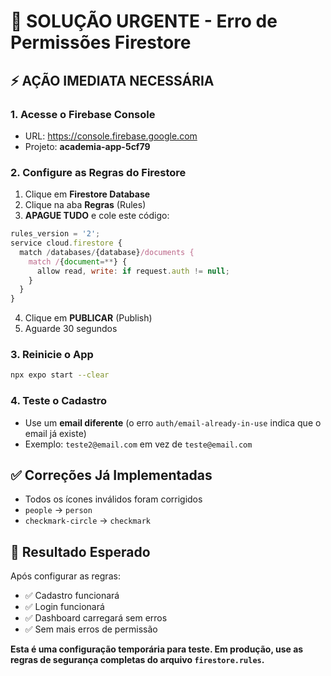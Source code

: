 # 🚨 SOLUÇÃO URGENTE - Erro de Permissões Firestore

## ⚡ AÇÃO IMEDIATA NECESSÁRIA

### 1. Acesse o Firebase Console
- URL: https://console.firebase.google.com
- Projeto: **academia-app-5cf79**

### 2. Configure as Regras do Firestore
1. Clique em **Firestore Database**
2. Clique na aba **Regras** (Rules)
3. **APAGUE TUDO** e cole este código:

```javascript
rules_version = '2';
service cloud.firestore {
  match /databases/{database}/documents {
    match /{document=**} {
      allow read, write: if request.auth != null;
    }
  }
}
```

4. Clique em **PUBLICAR** (Publish)
5. Aguarde 30 segundos

### 3. Reinicie o App
```bash
npx expo start --clear
```

### 4. Teste o Cadastro
- Use um **email diferente** (o erro `auth/email-already-in-use` indica que o email já existe)
- Exemplo: `teste2@email.com` em vez de `teste@email.com`

## ✅ Correções Já Implementadas
- Todos os ícones inválidos foram corrigidos
- `people` → `person`
- `checkmark-circle` → `checkmark`

## 🎯 Resultado Esperado
Após configurar as regras:
- ✅ Cadastro funcionará
- ✅ Login funcionará  
- ✅ Dashboard carregará sem erros
- ✅ Sem mais erros de permissão

**Esta é uma configuração temporária para teste. Em produção, use as regras de segurança completas do arquivo `firestore.rules`.**
